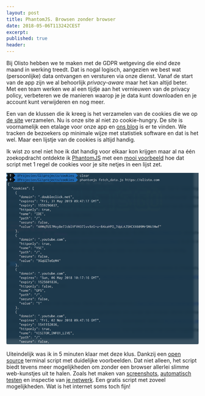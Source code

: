 ```yaml
---
layout: post
title: PhantomJS. Browsen zonder browser
date: 2018-05-06T113242CEST
excerpt:
published: true
header:
---
```


Bij Olisto hebben we te maken met de GDPR wetgeving die eind deze maand in werking treedt. Dat is nogal logisch, aangezien we best wat (persoonlijke) data ontvangen en versturen via onze dienst. Vanaf de start van de app zijn we al behoorlijk *privacy-aware* maar het kan altijd beter. Met een team werken we al een tijdje aan het vernieuwen van de privacy policy, verbeteren we de manieren waarop je je data kunt downloaden en je account kunt verwijderen en nog meer.

Een van de klussen die ik kreeg is het verzamelen van de cookies die we op [de site](https://olisto.com) verzamelen. Nu is onze site al niet zo cookie-hungry. De site is voornamelijk een etalage voor onze app en [ons blog](https://olisto.com/blog) is er te vinden. We tracken de bezoekers op minimale wijze met statistiek software en dat is het wel. Maar een lijstje van de cookies is altijd handig. 

Ik wist zo snel niet hoe ik dat handig voor elkaar kon krijgen maar al na één zoekopdracht ontdekte ik [PhantomJS](http://phantomjs.org/) met een [mooi voorbeeld](https://www.iubenda.com/en/help/262-come-identificare-quali-cookie-sono-installati-dal-tuo-sitoapp) hoe dat script met 1 regel de cookies voor je site netjes in een lijst zet.

![](/images/cookies.png)

Uiteindelijk was ik in 5 minuten klaar met deze klus. Dankzij een [open source](https://github.com/ariya/phantomjs) terminal script met duidelijke voorbeelden. Dat niet alleen, het script biedt tevens meer mogelijkheden om zonder een browser allerlei slimme web-kunstjes uit te halen. Zoals het maken van [screenshots](http://phantomjs.org/screen-capture.html), [automatisch testen](http://phantomjs.org/headless-testing.html) en inspectie van [je netwerk](http://phantomjs.org/network-monitoring.html). Een gratis script met zoveel mogelijkheden. Wat is het internet soms toch fijn!